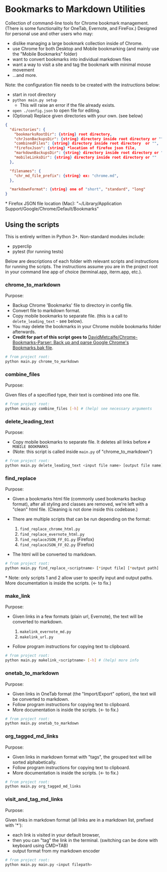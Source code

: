 # Bookmarks to Markdown Utilities

Collection of command-line tools for Chrome bookmark management. (There is some functionality for OneTab, Evernote, and FireFox.) Designed for personal use and other users who may:

- dislike managing a large bookmark collection inside of Chrome.
- use Chrome for both Desktop and Mobile bookmarking (and mainly use the "Mobile Bookmarks" folder)
- want to convert bookmarks into individual markdown files
- want a way to visit a site and tag the bookmark with minimal mouse movement
- ...and more.

Note: the configuration file needs to be created with the instructions below:

- start in root directory
- `python main.py setup`
  - This will raise an error if the file already exists.
- `open ./config.json` to open file for editing.
- (Optional) Replace given directories with your own. (see below)

```json
{
  "directories": {
    "bookmarksRootDir": {string} root directory,
    "chrJsonBackupsDir": {string} directory inside root directory or "",
    "combinedFiles": {string} directory inside root directory  or "",
    "firefoxJson": {string} *location of firefox json file,
    "markdownBackupsDir": {string} directory inside root directory or "",
    "mobileLinksDir": {string} directory inside root directory or ""
  },

  "filenames": {
    "chr_md_file_prefix": {string} ex: "chrome.md",
  },

  "markdownFormat": {string} one of "short", "standard", "long"
}

```

\* Firefox JSON file location (Mac): "~/Library/Application Support/Google/Chrome/Default/Bookmarks"

## Using the scripts

This is entirely written in Python 3+. Non-standard modules include:

- pyperclip
- pytest (for running tests)

Below are descriptions of each folder with relevant scripts and instructions for running the scripts. The instructions assume you are in the project root in your command line app of choice (terminal.app, iterm.app, etc.).

### chrome_to_markdown

Purpose:

- Backup Chrome 'Bookmarks' file to directory in config file.
- Convert file to markdown format.
- Copy mobile bookmarks to separate file. (this is a call to `delete_leading_text` - see below).
- You may delete the bookmarks in your Chrome mobile bookmarks folder afterwards.
- **Credit for part of this script goes to** [DavidMetcalfe/Chrome-Bookmarks-Parser: Back up and parse Google Chrome's Bookmarks.bak file](https://github.com/DavidMetcalfe/Chrome-Bookmarks-Parser).

```bash
# from project root:
python main.py chrome_to_markdown
```

### combine_files

Purpose:

Given files of a specified type, their text is combined into one file.

```bash
# from project root:
python main.py combine_files [-h] # (help) see necessary arguments
```

### delete_leading_text

Purpose:

- Copy mobile bookmarks to separate file. It deletes all links before `# MOBILE BOOKMARKS`
- (Note: this script is called inside `main.py` of "chrome_to_markdown")

```bash
# from project root:
python main.py delete_leading_text <input file name> [output file name]
```

### find_replace

Purpose:

- Given a bookmarks html file (commonly used bookmarks backup format), after all styling and classes are removed, we're left with a "clean" html file. (Cleaning is not done inside this codebase.)
- There are multiple scripts that can be run depending on the format:

  1. `find_replace_chrome_html.py`
  2. `find_replace_evernote_html.py`
  3. `find_replaceJSON_FF_01.py` (Firefox)
  4. `find_replaceJSON_FF_02.py` (Firefox)

- The html will be converted to markdown.

```bash
# from project root:
python main.py find_replace_<scriptname> [*input file] [*output path]
```

\* Note: only scripts 1 and 2 allow user to specify input and output paths. More documentation is inside the scripts. (<- to fix.)

### make_link

Purpose:

- Given links in a few formats (plain url, Evernote), the text will be converted to markdown.

  1. `makelink_evernote_md.py`
  2. `makelink_url.py`

- Follow program instructions for copying text to clipboard.

```bash
# from project root:
python main.py makelink_<scriptname> [-h] # (help) more info
```

### onetab_to_markdown

Purpose:

- Given links in OneTab format (the "Import/Export" option), the text will be converted to markdown.
- Follow program instructions for copying text to clipboard.
- More documentation is inside the scripts. (<- to fix.)

```bash
# from project root:
python main.py onetab_to_markdown
```

### org_tagged_md_links

Purpose:

- Given links in markdown format with "tags", the grouped text will be sorted alphabetically.
- Follow program instructions for copying text to clipboard.
- More documentation is inside the scripts. (<- to fix.)

```bash
# from project root:
python main.py org_tagged_md_links
```

### visit_and_tag_md_links

Purpose:

Given links in markdown format (all links are in a markdown list, prefixed with '\*'):

- each link is visited in your default browser,
- then you can "tag" the link in the terminal. (switching can be done with keyboard using CMD+TAB)
- output format from my markdown encoder

```bash
# from project root:
python main.py main.py <input filepath>
```
